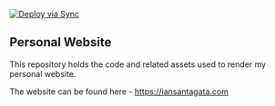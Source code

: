 [![Deploy via Sync](https://github.com/iansantagata/Website/actions/workflows/main.yml/badge.svg)](https://github.com/iansantagata/Website/actions/workflows/main.yml)

## Personal Website

This repository holds the code and related assets used to render my personal website.

The website can be found here - https://iansantagata.com
